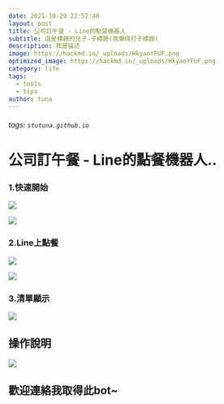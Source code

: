 ```yaml
---
date: 2021-10-29 22:57:40
layout: post
title: 公司訂午餐 - Line的點餐機器人
subtitle: 這是標題的兒子-子標題(我懶得打子標題)
description: 我是描述
image: https://hackmd.io/_uploads/HkyaoYFUF.png
optimized_image: https://hackmd.io/_uploads/HkyaoYFUF.png
category: life
tags:
  - tools
  - tips
author: tuna
---
```

###### tags: `stutuna.github.io`
# 公司訂午餐 - Line的點餐機器人..

### 1.快速開始
![](https://hackmd.io/_uploads/BkmZyDq8Y.png)

![](https://hackmd.io/_uploads/rk_fJDc8K.png)

### 2.Line上點餐
![](https://hackmd.io/_uploads/SypzxD98F.png)

![](https://hackmd.io/_uploads/SkTOyPc8K.png)

### 3.清單顯示
![](https://hackmd.io/_uploads/rk5qkDcUF.png)



## 操作說明
![](https://hackmd.io/_uploads/HJ53kD9LF.png)

## 歡迎連絡我取得此bot~